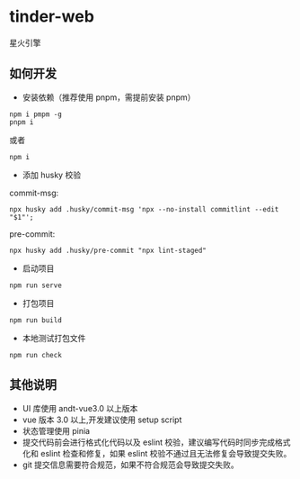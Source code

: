 # tinder-web

星火引擎

## 如何开发

-   安装依赖（推荐使用 pnpm，需提前安装 pnpm）

```
npm i pmpm -g
pnpm i
```

或者

```
npm i
```

-   添加 husky 校验

commit-msg:

    npx husky add .husky/commit-msg 'npx --no-install commitlint --edit "$1"';

pre-commit:

    npx husky add .husky/pre-commit "npx lint-staged"

-   启动项目

```
npm run serve
```

-   打包项目

```
npm run build
```

-   本地测试打包文件

```
npm run check
```

## 其他说明

-   UI 库使用 andt-vue3.0 以上版本
-   vue 版本 3.0 以上,开发建议使用 setup script
-   状态管理使用 pinia
-   提交代码前会进行格式化代码以及 eslint 校验，建议编写代码时同步完成格式化和 eslint 检查和修复，如果 eslint 校验不通过且无法修复会导致提交失败。
-   git 提交信息需要符合规范，如果不符合规范会导致提交失败。
